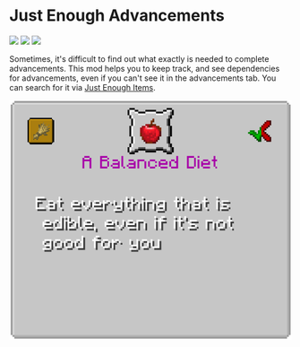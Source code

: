 # Just Enough Advancements
[![](https://cf.way2muchnoise.eu/444941.svg?badge_style=flat)](https://www.curseforge.com/minecraft/mc-mods/jea) 
[![](https://img.shields.io/modrinth/dt/jea?color=00AF5C&label=%E3%85%A4&logo=modrinth&style=flat-square)](https://modrinth.com/mod/jea) 
[![](https://img.shields.io/github/issues-raw/MelanX/JustEnoughAdvancements?style=flat-square)](https://github.com/MelanX/JustEnoughAdvancements)

Sometimes, it's difficult to find out what exactly is needed to complete advancements. This mod helps you to keep track,
and see dependencies for advancements, even if you can't see it in the advancements tab. You can search for it via 
[Just Enough Items](https://www.curseforge.com/minecraft/mc-mods/jei). 

![](../assets/projects/jea.png)
